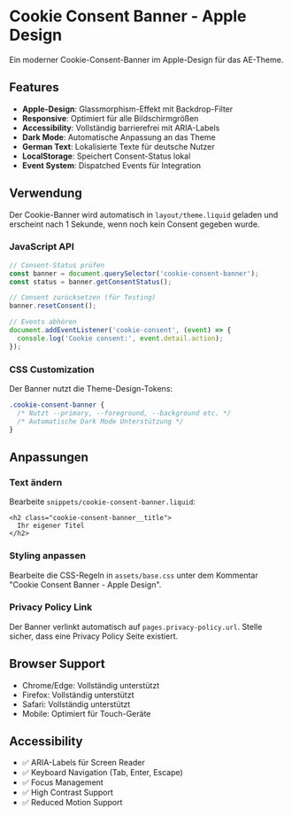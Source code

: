 # Cookie Consent Banner - Apple Design

Ein moderner Cookie-Consent-Banner im Apple-Design für das AE-Theme.

## Features

- **Apple-Design**: Glassmorphism-Effekt mit Backdrop-Filter
- **Responsive**: Optimiert für alle Bildschirmgrößen
- **Accessibility**: Vollständig barrierefrei mit ARIA-Labels
- **Dark Mode**: Automatische Anpassung an das Theme
- **German Text**: Lokalisierte Texte für deutsche Nutzer
- **LocalStorage**: Speichert Consent-Status lokal
- **Event System**: Dispatched Events für Integration

## Verwendung

Der Cookie-Banner wird automatisch in `layout/theme.liquid` geladen und erscheint nach 1 Sekunde, wenn noch kein Consent gegeben wurde.

### JavaScript API

```javascript
// Consent-Status prüfen
const banner = document.querySelector('cookie-consent-banner');
const status = banner.getConsentStatus();

// Consent zurücksetzen (für Testing)
banner.resetConsent();

// Events abhören
document.addEventListener('cookie-consent', (event) => {
  console.log('Cookie consent:', event.detail.action);
});
```

### CSS Customization

Der Banner nutzt die Theme-Design-Tokens:

```css
.cookie-consent-banner {
  /* Nutzt --primary, --foreground, --background etc. */
  /* Automatische Dark Mode Unterstützung */
}
```

## Anpassungen

### Text ändern

Bearbeite `snippets/cookie-consent-banner.liquid`:

```liquid
<h2 class="cookie-consent-banner__title">
  Ihr eigener Titel
</h2>
```

### Styling anpassen

Bearbeite die CSS-Regeln in `assets/base.css` unter dem Kommentar "Cookie Consent Banner - Apple Design".

### Privacy Policy Link

Der Banner verlinkt automatisch auf `pages.privacy-policy.url`. Stelle sicher, dass eine Privacy Policy Seite existiert.

## Browser Support

- Chrome/Edge: Vollständig unterstützt
- Firefox: Vollständig unterstützt  
- Safari: Vollständig unterstützt
- Mobile: Optimiert für Touch-Geräte

## Accessibility

- ✅ ARIA-Labels für Screen Reader
- ✅ Keyboard Navigation (Tab, Enter, Escape)
- ✅ Focus Management
- ✅ High Contrast Support
- ✅ Reduced Motion Support

